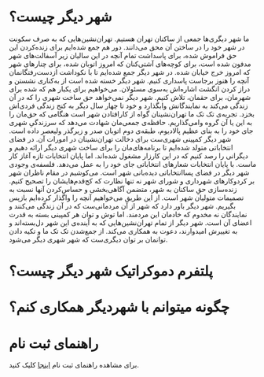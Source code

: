 <!-- TITLE: شهر دیگر -->
<!-- SUBTITLE: منابع و مستندات -->

# شهر دیگر چیست؟
ما شهر دیگری‌ها جمعی از ساکنان تهران هستیم. تهران‌نشین‌هایی که به صرف سکونت در شهر خود را در ساختن آن محق می‌دانند. دور هم جمع شده‌ایم برای زنده‌کردن این حق فراموش شده، برای پاسداشت تمام آنچه در این سالیان زیر آسفالت‌های شهر مدفون شده است، برای کوچه‌های آشتی‌کنان که امروز اتوبان شده، برای چنارهای شهر که امروز خرج خیابان شده. در شهر دیگر جمع شده‌ایم تا با نکوداشت ازدست‌رفتگانمان آنچه را هنوز برجاست پاسداری کنیم.
شهر دیگر خسته شده است از به‌کناری نشستن و دراز کردن انگشت اشاره‌اش به‌سوی مسئولان. می‌خواهیم برای یکبار هم که شده برای شهرمان، برای حقمان، تلاش کنیم. شهر دیگر نمی‌خواهد حق ساخت شهری را که در آن زندگی می‌کند به نمایندگانش وابگذارد و خود تا چهار سال دیگر به کنج زندگی فردی‌اش بخزد. تجربه‌ی تک تک ما تهران‌نشینان گواه از کارافتادن شهر است هنگامی که حق‌مان را به این یا آن گروه وامی‌گذاریم. حافظه‌ی جمعی‌مان شهادت می‌دهد که سرزندگیِ شهری جای خود را به بنای عظیم پالادیوم، طبقه‌ی دوم اتوبان صدر و زیرگذر ولیعصر داده است.
شهر دیگر کمپینی شهری‌ست برای دخالت تهران‌نشینان در امورات آن. در فضای انتخاباتی متولد شده‌ایم تا برنامه‌های‌مان را برای ساخت شهری دیگر ارائه دهیم و دیگرانی را رصد کنیم که در این کارزار مشغول شده‌اند. اما پایان انتخابات تازه آغاز کار ماست. با پایان انتخابات شعارهای انتخاباتی جای خود را به عمل می‌دهد. فلسفه‌ی وجودی شهر دیگر در فضای پساانتخاباتی دیده‌بانی‌ شهر است. می‌کوشیم در مقام ناظران شهر بر کردوکارهای شهرداری و شورای شهر نه تنها نظارت که کج‌قدم‌هایشان را تصحیح کنیم. زنده‌سازی حقِ‌ ساکنان به شهر، متضمن آگاهی‌بخشی و حساس‌‌کردن آنها نسبت به تصمیمات متولیان شهر است. از این طریق می‌خواهیم آنچه را واگذار کرده‌ایم بازپس بگیریم. شهر دیگر باور دارد که شهر از آن مردمانی‌ست که در آن زندگی می‌کنند و نمایندگان نه مخدوم که خادمان این مردمند.
اما توش و توان هر کمپینی بسته به قدرت اعضای آن است. شهر دیگر از تمام تهران‌نشین‌هایی که به آینده‌ی این شهر دل‌بسته‌اند و به تغییرش امیدوارند، دعوت به همکاری می‌کند. از جمع‌شدن تک تک‌ ما و تکیه دادن توانمان بر توان دیگری‌ست که شهر شهری دیگر می‌شود.

# پلتفرم دموکراتیک شهر دیگر چیست؟

# چگونه میتوانم با شهردیگر همکاری کنم؟ 
# راهنمای ثبت نام 
برای مشاهده راهنمای ثبت نام [اینجا](signup) کلیک کنید. 